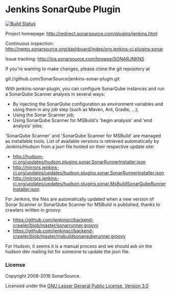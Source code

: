 Jenkins SonarQube Plugin
====================

[![Build Status](https://travis-ci.org/SonarSource/sonar-scanner-jenkins.svg?branch=master)](https://travis-ci.org/SonarSource/sonar-scanner-jenkins)

Project homepage: http://redirect.sonarsource.com/plugins/jenkins.html

Continuous inspection: http://nemo.sonarsource.org/dashboard/index/org.jenkins-ci.plugins:sonar

Issue tracking: http://jira.sonarsource.com/browse/SONARJNKNS


If you're wanting to make changes, please clone the git repository at

git://github.com/SonarSource/jenkins-sonar-plugin.git

With jenkins-sonar-plugin, you can configure SonarQube instances and run a SonarQube Scanner analysis in several ways:
* By injecting the SonarQube configuration as environment variables and using them in any job step (such as Maven, Ant, Gradle, ...);
* Using the Sonar Scanner job;
* Using SonarQube Scanner for MSBuild's 'begin analysis' and 'end analysis' jobs;


'SonarQube Scanner' and 'SonarQube Scanner for MSBuild' are managed as installable tools. List of available versions is retrieved
automatically by Jenkins/Hudson from a json file hosted on their respective update site:
* http://hudson-ci.org/updates/hudson.plugins.sonar.SonarRunnerInstaller.json
* http://mirrors.jenkins-ci.org/updates/updates/hudson.plugins.sonar.SonarRunnerInstaller.json
* http://mirrors.jenkins-ci.org/updates/updates/hudson.plugins.sonar.MsBuildSonarQubeRunnerInstaller.json

For Jenkins, the files are automatically updated when a new version of Sonar Scanner or SonarQube Scanner for MSBuild is published,
thanks to crawlers written in groovy:
* https://github.com/jenkinsci/backend-crawler/blob/master/sonarrunner.groovy
* https://github.com/jenkinsci/backend-crawler/blob/master/msbuildsonarquberunner.groovy

For Hudson, it seems it is a manual process and we should ask on the hudson dev mailing list
for someone to update the json file.

### License

Copyright 2008-2016 SonarSource.

Licensed under the [GNU Lesser General Public License, Version 3.0](http://www.gnu.org/licenses/lgpl.txt)